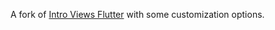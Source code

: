 A fork of [Intro Views Flutter](https://pub.dev/packages/intro_views_flutter) with some customization options.
